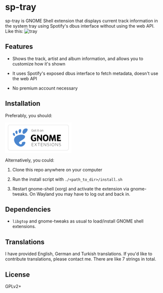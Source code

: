 
# sp-tray

sp-tray is GNOME Shell extension that displays current track information in the system tray using Spotify's dbus interface without using the web API. Like this: 
![tray](https://raw.githubusercontent.com/esenliyim/sp-tray/multi-gtk/example.png)

## Features

- Shows the track, artist and album information, and allows you to customize how it's shown

- It uses Spotify's exposed dbus interface to fetch metadata, doesn't use the web API

- No premium account necessary

## Installation 

Preferably, you should:

[<img src="https://raw.githubusercontent.com/andyholmes/gnome-shell-extensions-badge/master/get-it-on-ego.svg?sanitize=true" alt="Get it on GNOME Extensions" height="100" align="middle">][extlink]


Alternatively, you could:

1. Clone this repo anywhere on your computer

2. Run the install script with `./<path_to_dir>/install.sh`

2. Restart gnome-shell (xorg) and activate the extension via gnome-tweaks. On Wayland you may have to log out and back in.

## Dependencies 

* `libgtop` and gnome-tweaks as usual to load/install GNOME shell extensions.

## Translations 

I have provided English, German and Turkish translations. If you'd like to contribute translations, please contact me. There are like 7 strings in total.

## License 

GPLv2+

[extlink]: https://extensions.gnome.org/extension/4472/spotify-tray/
